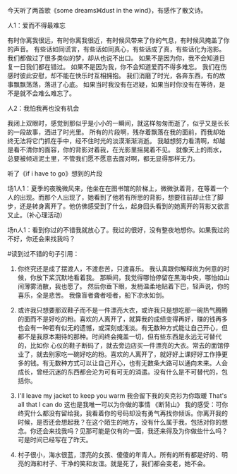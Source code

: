 今天听了两首歌《some dreams》《dust in the wind》，有感作了散文诗。

人1：爱而不得最难忘

有时你离我很远，有时你离我很近，有时候风带来了你的气息，有时候风掩盖了你的声音。
有些话如同谎言，有些话如同真心，有些话成了真，有些话化为泡影。
我们都做过了很多类似的梦，却从也说不出口。
如果不是因为你，我不会知道日复一日我们都在错过。
如果不是因为我，你不会知道爱而不得多难忘。
我们在伤感时彼此安慰，却不能在快乐时互相拥抱。
我们消磨了时光，各奔东西，有的故事飘飘荡荡，落进了心底。
如果当时我没有在迟疑，如果当时你没有在等待，是不是就不会难么难忘了。


人2：我怕我再也没有机会

我闭上双眼时，感觉到那似乎是小小的一瞬间，就这样匆匆而逝了，似乎又是长长的一段故事，洒进了时光里。
所有的片段啊，残存着飘落在我的面前，而我却始终无法将它门抓在手中，经不住时光的淡漠渐渐消逝。
我越想努力看清啊，却越是看不清你的面容，你的背影对着我，在光影里摇晃着不见。
就像天上的雨水，总要被倾进泥土里，不管我们愿不愿意去面对啊，都无显得那样无力。


听了《if i have to go》想到的片段

场1人1：夏季的夜晚微风来，他坐在在图书馆的阶梯上，微微驮着背，在等着一个人的出现。而那个人出现了，她看到了他若有所思的背影，想要往前却止住了脚步，还是转身离开了。他仿佛感受到了什么，起身回头看到的她离开的背影又欲言又止。（补心理活动）

场n人1：看到你过的不错我就放心了。我过的很好，没有整夜地想你。如果我过的不好，你还会来找我吗？

#读到过不错的句子引用：

1. 你终究还是成了摆渡人，不渡悲苦，只渡喜乐。 我认真跟你解释岚为何意的时候，你放下桨沉默地看着我。 那瞬间，我觉得哪怕停留在黑海中央，哪怕如山间薄雾消散，我也愿了。 然后你垂下眼，发梢温柔地贴着下巴，轻声说，你的喜乐，全是悲苦。 我像盲者聋者哑者，船下凉水如剑。

2. 或许我只想要那双鞋子而不是一件漂亮大衣，或许我只是想吃那一碗热气腾腾的面而不是好吃的粉。喜欢的人离开了，就算我的成绩变得再好，赚的钱再多也会有一种若有似无的遗憾，或深刻或浅淡。有无数种方式能让自己开心，但都不是我原本期待的那种。时间终会掩盖一切，但有些东西是永远无可替代的，比如你
心仪的鞋子断码了，就去旁边店买一件漂亮的大衣。常去的面馆停业了，就去别家吃一碗好吃的粉。喜欢的人离开了，就好好上课好好工作挣更多的钱。有无数种方式可以让自己开心，也有无数条大路可以通向未来。人会成长，曾经沉迷的东西都会沦为可有可无的消遣。没有什么是不可替代的，包括你。

3. I'll leave my jacket to keep you warm 我会留下我的夹克衫为你取暖 That's all that I can do 这也是我唯一可以为你做的事情 《断背山》
我的感受：可你终究什么都没有留给我，我看着你的号码却没有勇气再找你倾诉。你离开我的时候，是否还会想起我？在这个陌生的地方，没有什么属于我，包括对你的想念。你还会来找我吗？见那可能是仅有的一面，我还来得及为你做些什么吗？可是时间已经写在了昨天。

4. 村子很小，海水很蓝，漂亮的女孩、傻傻的年青人。所有的所有都是好的、明亮的海和村子、干净的笑和友谊。就是死了，我们都会变老，她不会。

